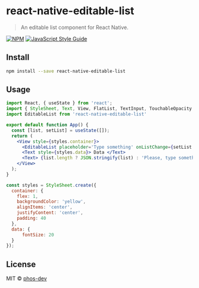 # react-native-editable-list

> An editable list component for React Native.

[![NPM](https://img.shields.io/npm/v/react-native-editable-list.svg)](https://www.npmjs.com/package/react-native-editable-list) [![JavaScript Style Guide](https://img.shields.io/badge/code_style-standard-brightgreen.svg)](https://standardjs.com)

## Install

```bash
npm install --save react-native-editable-list
```

## Usage

```jsx
import React, { useState } from 'react';
import { StyleSheet, Text, View, FlatList, TextInput, TouchableOpacity } from 'react-native';
import EditableList from 'react-native-editable-list'

export default function App() {
  const [list, setList] = useState([]);
  return (
    <View style={styles.container}>
	  <EditableList placeholder='Type something' onListChange={setList.bind(this)} list={list}/>
	  <Text style={styles.data}> Data </Text>
	  <Text> {list.length ? JSON.stringify(list) : 'Please, type something.'} </Text>
    </View>
  );
}

const styles = StyleSheet.create({
  container: {
    flex: 1,
    backgroundColor: 'yellow',
    alignItems: 'center',
    justifyContent: 'center',
    padding: 40
  },
  data: {
      fontSize: 20
  }
});
```

## License

MIT © [phos-dev](https://github.com/phos-dev)
